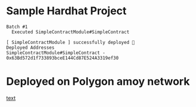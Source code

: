 # Sample Hardhat Project

```shell
Batch #1
  Executed SimpleContractModule#SimpleContract

[ SimpleContractModule ] successfully deployed 🚀
Deployed Addresses
SimpleContractModule#SimpleContract - 0x63Bd572d1f733893bceE144Cd87E524A3319ef30
```

# Deployed on Polygon amoy network
[text](https://amoy.polygonscan.com/address/0x63Bd572d1f733893bceE144Cd87E524A3319ef30)